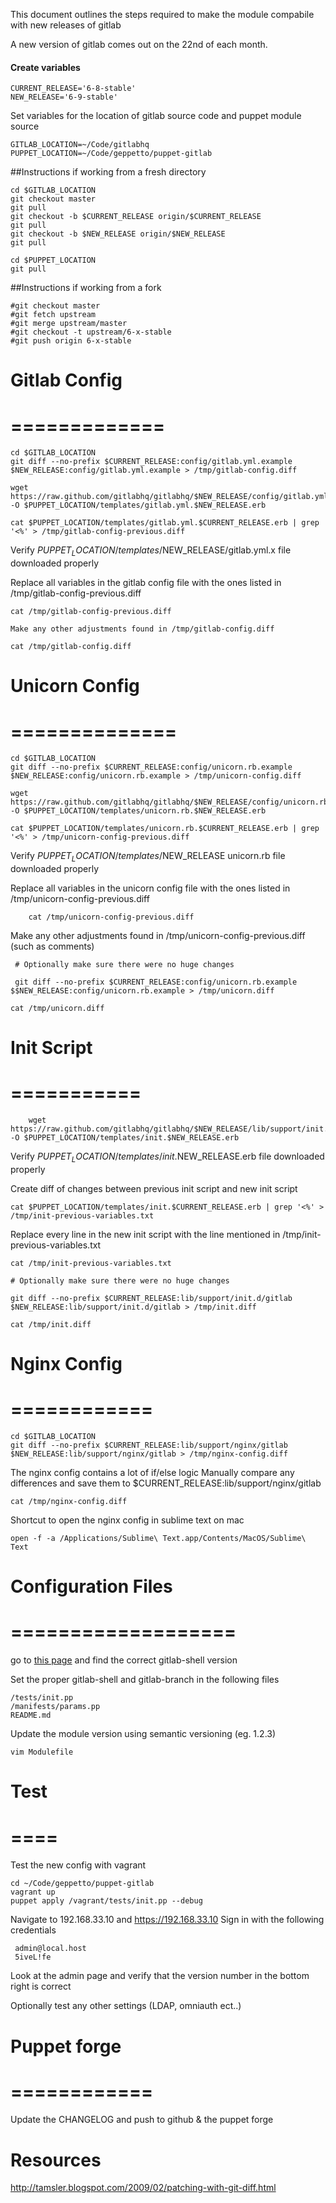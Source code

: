 This document outlines the steps required to make the module compabile with new releases of gitlab

A new version of gitlab comes out on the 22nd of each month. 


#### Create variables


    CURRENT_RELEASE='6-8-stable'  
    NEW_RELEASE='6-9-stable'

Set variables for the location of gitlab source code and puppet module source

    GITLAB_LOCATION=~/Code/gitlabhq  
    PUPPET_LOCATION=~/Code/geppetto/puppet-gitlab



##Instructions if working from a fresh directory


    cd $GITLAB_LOCATION
    git checkout master
    git pull
    git checkout -b $CURRENT_RELEASE origin/$CURRENT_RELEASE
    git pull
    git checkout -b $NEW_RELEASE origin/$NEW_RELEASE
    git pull

    cd $PUPPET_LOCATION
    git pull


##Instructions if working from a fork
  
    #git checkout master
    #git fetch upstream
    #git merge upstream/master
    #git checkout -t upstream/6-x-stable
    #git push origin 6-x-stable






# Gitlab Config
# =============

    cd $GITLAB_LOCATION
    git diff --no-prefix $CURRENT_RELEASE:config/gitlab.yml.example $NEW_RELEASE:config/gitlab.yml.example > /tmp/gitlab-config.diff

    wget https://raw.github.com/gitlabhq/gitlabhq/$NEW_RELEASE/config/gitlab.yml.example -O $PUPPET_LOCATION/templates/gitlab.yml.$NEW_RELEASE.erb

    cat $PUPPET_LOCATION/templates/gitlab.yml.$CURRENT_RELEASE.erb | grep '<%' > /tmp/gitlab-config-previous.diff


 Verify $PUPPET_LOCATION/templates/$NEW_RELEASE/gitlab.yml.x file downloaded properly

Replace all variables in the gitlab config file with the ones listed in /tmp/gitlab-config-previous.diff

    cat /tmp/gitlab-config-previous.diff

    Make any other adjustments found in /tmp/gitlab-config.diff

    cat /tmp/gitlab-config.diff


# Unicorn Config
# ==============

    cd $GITLAB_LOCATION
    git diff --no-prefix $CURRENT_RELEASE:config/unicorn.rb.example $NEW_RELEASE:config/unicorn.rb.example > /tmp/unicorn-config.diff

    wget https://raw.github.com/gitlabhq/gitlabhq/$NEW_RELEASE/config/unicorn.rb.example -O $PUPPET_LOCATION/templates/unicorn.rb.$NEW_RELEASE.erb

    cat $PUPPET_LOCATION/templates/unicorn.rb.$CURRENT_RELEASE.erb | grep '<%' > /tmp/unicorn-config-previous.diff
    
Verify $PUPPET_LOCATION/templates/$NEW_RELEASE unicorn.rb file downloaded properly

Replace all variables in the unicorn config file with the ones listed in /tmp/unicorn-config-previous.diff 

        cat /tmp/unicorn-config-previous.diff

Make any other adjustments found in /tmp/unicorn-config-previous.diff (such as comments)

     # Optionally make sure there were no huge changes
    
     git diff --no-prefix $CURRENT_RELEASE:config/unicorn.rb.example $$NEW_RELEASE:config/unicorn.rb.example > /tmp/unicorn.diff

    cat /tmp/unicorn.diff

# Init Script
# ===========

        wget https://raw.github.com/gitlabhq/gitlabhq/$NEW_RELEASE/lib/support/init.d/gitlab -O $PUPPET_LOCATION/templates/init.$NEW_RELEASE.erb
    
Verify $PUPPET_LOCATION/templates/init.$NEW_RELEASE.erb file downloaded properly

Create diff of changes between previous init script and new init script
    
    cat $PUPPET_LOCATION/templates/init.$CURRENT_RELEASE.erb | grep '<%' > /tmp/init-previous-variables.txt
    
    
Replace every line in the new init script with the line mentioned in /tmp/init-previous-variables.txt 
    
    cat /tmp/init-previous-variables.txt 

    # Optionally make sure there were no huge changes
    
    git diff --no-prefix $CURRENT_RELEASE:lib/support/init.d/gitlab $NEW_RELEASE:lib/support/init.d/gitlab > /tmp/init.diff
    
    cat /tmp/init.diff


# Nginx Config
# ============

    cd $GITLAB_LOCATION
    git diff --no-prefix $CURRENT_RELEASE:lib/support/nginx/gitlab $NEW_RELEASE:lib/support/nginx/gitlab > /tmp/nginx-config.diff

 The nginx config contains a lot of if/else logic
Manually compare any differences and save them to $CURRENT_RELEASE:lib/support/nginx/gitlab

    cat /tmp/nginx-config.diff

 Shortcut to open the nginx config in sublime text on mac 
    
    open -f -a /Applications/Sublime\ Text.app/Contents/MacOS/Sublime\ Text



# Configuration Files
# ===================

go to [this page](https://github.com/gitlabhq/gitlabhq/tree/master/doc/update
) and find the correct gitlab-shell version 

Set the proper gitlab-shell and gitlab-branch in the following files


    /tests/init.pp
    /manifests/params.pp
    README.md

Update the module version using semantic versioning (eg. 1.2.3)

    vim Modulefile



# Test
# ====


Test the new config with vagrant

    cd ~/Code/geppetto/puppet-gitlab
    vagrant up
    puppet apply /vagrant/tests/init.pp --debug
 
Navigate to 192.168.33.10 and https://192.168.33.10
Sign in with the following credentials  
 
 
     admin@local.host
     5iveL!fe  
     
     
Look at the admin page and verify that the version number in the bottom right is correct  
    
Optionally test any other settings (LDAP, omniauth ect..)
    
# Puppet forge
# ============

Update the CHANGELOG and push to github & the puppet forge
    


# Resources

http://tamsler.blogspot.com/2009/02/patching-with-git-diff.html